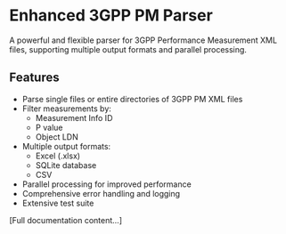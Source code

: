 # Enhanced 3GPP PM Parser

A powerful and flexible parser for 3GPP Performance Measurement XML files, supporting multiple output formats and parallel processing.

## Features

- Parse single files or entire directories of 3GPP PM XML files
- Filter measurements by:
  - Measurement Info ID
  - P value
  - Object LDN
- Multiple output formats:
  - Excel (.xlsx)
  - SQLite database
  - CSV
- Parallel processing for improved performance
- Comprehensive error handling and logging
- Extensive test suite

[Full documentation content...]